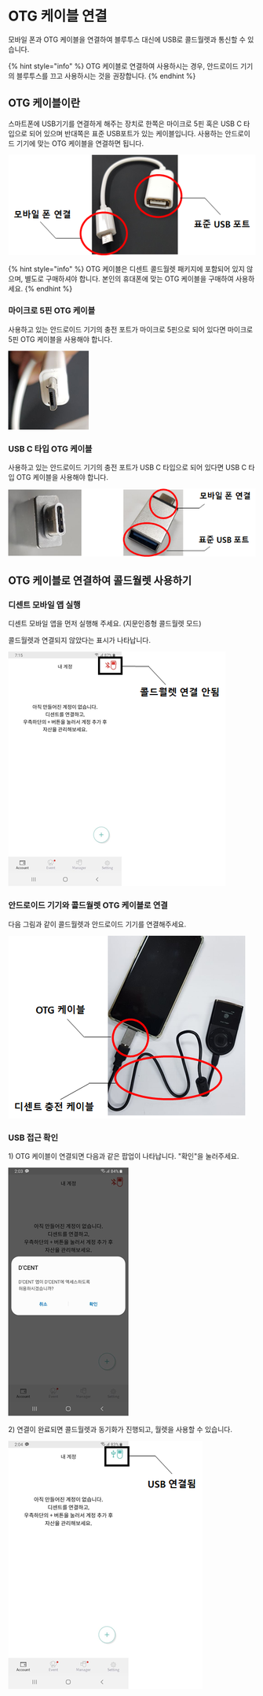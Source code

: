# OTG 케이블 연결

모바일 폰과 OTG 케이블을 연결하여 블루투스 대신에 USB로 콜드월렛과 통신할 수 있습니다.

{% hint style="info" %}
OTG 케이블로 연결하여 사용하시는 경우, 안드로이드 기기의 블루투스를 끄고 사용하시는 것을 권장합니다.
{% endhint %}

## OTG 케이블이란

스마트폰에 USB기기를 연결하게 해주는 장치로 한쪽은 마이크로 5핀 혹은 USB C 타입으로 되어 있으며 반대쪽은 표준 USB포트가 있는 케이블입니다. 사용하는 안드로이드 기기에 맞는 OTG 케이블을 연결하면 됩니다.

![OTG &#xCF00;&#xC774;&#xBE14; &#xC608;&#xC2DC;](../../.gitbook/assets/image%20%2866%29.png)

{% hint style="info" %}
OTG 케이블은 디센트 콜드월렛 패키지에 포함되어 있지 않으며, 별도로 구매하셔야 합니다. 본인의 휴대폰에 맞는 OTG 케이블을 구매하여 사용하세요.
{% endhint %}

### 마이크로 5핀 OTG 케이블

사용하고 있는 안드로이드 기기의 충전 포트가 마이크로 5핀으로 되어 있다면 마이크로 5핀 OTG 케이블을 사용해야 합니다.

![&#xB9C8;&#xC774;&#xD06C;&#xB85C; 5&#xD540; &#xCF00;&#xC774;&#xBE14; &#xD3EC;&#xD2B8; &#xBAA8;&#xC591;](../../.gitbook/assets/image%20%2824%29.png)

### USB C 타입  OTG 케이블

사용하고 있는 안드로이드 기기의 충전 포트가 USB C 타입으로 되어 있다면 USB C 타입 OTG 케이블을 사용해야 합니다.

![USB C &#xD0C0;&#xC785; OTG &#xCF00;&#xC774;&#xBE14; &#xC608;&#xC2DC;](../../.gitbook/assets/image%20%2896%29.png)

## OTG 케이블로 연결하여 콜드월렛 사용하기 

### 디센트 모바일 앱 실행

디센트 모바일 앱을 먼저 실행해 주세요. \(지문인증형 콜드월렛 모드\)

콜드월렛과 연결되지 않았다는 표시가 나타납니다.

![](../../.gitbook/assets/image%20%28204%29.png)

### 안드로이드 기기와 콜드월렛 OTG 케이블로 연결

다음 그림과 같이 콜드월렛과 안드로이드 기기를 연결해주세요.

![](../../.gitbook/assets/image%20%28172%29.png)

### USB 접근 확인

1\) OTG 케이블이 연결되면 다음과 같은 팝업이 나타납니다. "확인"을 눌러주세요.

![](../../.gitbook/assets/image%20%28145%29.png)

2\) 연결이 완료되면 콜드월렛과 동기화가 진행되고, 월렛을 사용할 수 있습니다.

![](../../.gitbook/assets/image%20%2897%29.png)

